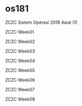 # os181

ZCZC Sistem Operasi 2018 Awal (1)


ZCZC Week01

ZCZC Week02

ZCZC Week03

ZCZC Week04

ZCZC Week05

ZCZC Week06

ZCZC Week07

ZCZC Week08
